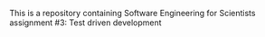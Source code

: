 This is a repository containing Software Engineering for Scientists assignment #3: Test driven development

